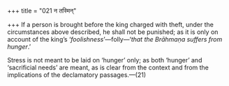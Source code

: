 +++
title = "021 न तस्मिन्"

+++
If a person is brought before the king charged with theft, under the
circumstances above described, he shall not be punished; as it is only
on account of the king’s ‘*foolishness*’—folly—‘*that the Brāhmaṇa
suffers from hunger*.’

Stress is not meant to be laid on ‘hunger’ only; as both ‘hunger’ and
‘sacrificial needs’ are meant, as is clear from the context and from the
implications of the declamatory passages.—(21)


